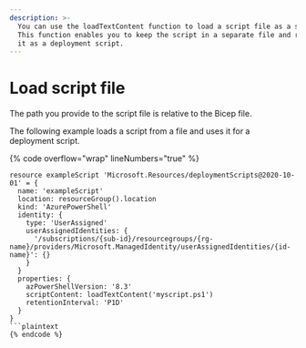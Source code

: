 ```yaml
---
description: >-
  You can use the loadTextContent function to load a script file as a string.
  This function enables you to keep the script in a separate file and retrieve
  it as a deployment script.
---
```


# Load script file

The path you provide to the script file is relative to the Bicep file.

The following example loads a script from a file and uses it for a deployment script.

{% code overflow="wrap" lineNumbers="true" %}
```bicep
resource exampleScript 'Microsoft.Resources/deploymentScripts@2020-10-01' = {
  name: 'exampleScript'
  location: resourceGroup().location
  kind: 'AzurePowerShell'
  identity: {
    type: 'UserAssigned'
    userAssignedIdentities: {
      '/subscriptions/{sub-id}/resourcegroups/{rg-name}/providers/Microsoft.ManagedIdentity/userAssignedIdentities/{id-name}': {}
    }
  }
  properties: {
    azPowerShellVersion: '8.3'
    scriptContent: loadTextContent('myscript.ps1')
    retentionInterval: 'P1D'
  }
}
```plaintext
{% endcode %}

